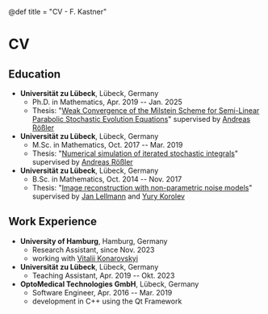 @def title = "CV - F. Kastner"

# CV

## Education

- **Universität zu Lübeck**, Lübeck, Germany
    - Ph.D. in Mathematics, Apr. 2019 -- Jan. 2025
    - Thesis: "[Weak Convergence of the Milstein Scheme for Semi-Linear Parabolic Stochastic Evolution Equations](https://epub.uni-luebeck.de/handle/zhb_hl/3378)"
      supervised by [Andreas Rößler](https://www.math.uni-luebeck.de/mitarbeiter/roessler/)
- **Universität zu Lübeck**, Lübeck, Germany
    - M.Sc. in Mathematics, Oct. 2017 -- Mar. 2019
    - Thesis: "[Numerical simulation of iterated stochastic integrals](/assets/files/Kastner__Numerical_simulation_of_iterated_stochastic_integrals_MasterThesis2019.pdf)"
      supervised by [Andreas Rößler](https://www.math.uni-luebeck.de/mitarbeiter/roessler/)
- **Universität zu Lübeck**, Lübeck, Germany
    - B.Sc. in Mathematics, Oct. 2014 -- Nov. 2017
    - Thesis: "[Image reconstruction with non-parametric noise models](/assets/files/Kastner__Image_reconstruction_with_non-parametric_noise_models_BachelorThesis2017.pdf)"
      supervised by [Jan Lellmann](https://www.lellmann.net/work/) and [Yury Korolev](https://yury-korolev.gitlab.io/about/)

## Work Experience

- **University of Hamburg**, Hamburg, Germany
    - Research Assistant, since Nov. 2023
    - working with [Vitalii Konarovskyi](https://konarovskyi.de)
- **Universität zu Lübeck**, Lübeck, Germany
    - Teaching Assistant, Apr. 2019 -- Okt. 2023
- **OptoMedical Technologies GmbH**, Lübeck, Germany
    - Software Engineer, Apr. 2016 -- Mar. 2019
    - development in C++ using the Qt Framework